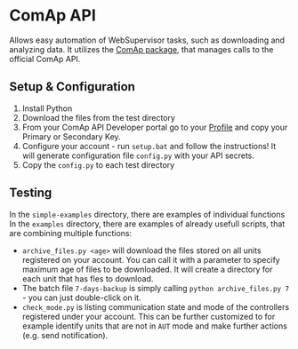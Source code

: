 # ComAp API
Allows easy automation of WebSupervisor tasks, such as downloading and analyzing data. It utilizes the [ComAp package](https://pypi.org/project/comap/), that manages calls to the official ComAp API.

## Setup & Configuration
1. Install Python
2. Download the files from the test directory
3. From your ComAp API Developer portal go to your [Profile](https://portal.websupervisor.net/developer) and copy your  Primary or Secondary Key. 
4. Configure your account - run ``setup.bat`` and follow the instructions! It will generate configuration file ``config.py`` with your API secrets.
5. Copy the ``config.py`` to each test directory

## Testing
In the ``simple-examples`` directory, there are examples of individual functions
In the ``examples`` directory, there are examples of already usefull scripts, that are combining multiple functions:
- ``archive_files.py <age>`` will download  the files stored on all units registered on your account. You can call it with a parameter to specify maximum age of files to be downloaded. It will create a directory for each unit that has fles to download.
- The batch file ``7-days-backup`` is simply calling ``python archive_files.py 7`` - you can just double-click on it.
- ``check_mode.py`` is listing communication state and mode of the controllers registered under your account. This can be further customized to for example identify units that are not in ``AUT`` mode and make further actions (e.g. send notification).
